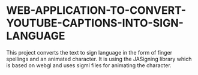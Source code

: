 # WEB-APPLICATION-TO-CONVERT-YOUTUBE-CAPTIONS-INTO-SIGN-LANGUAGE
This project converts the text to sign language in the form of finger spellings and an animated character. It is using the JASigning library which is based on webgl and uses sigml files for animating the character.
